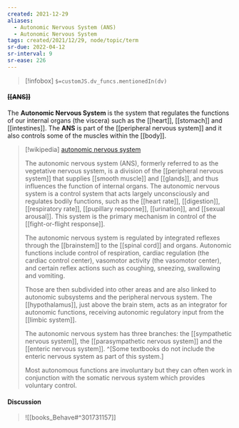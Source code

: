 ```yaml
---
created: 2021-12-29 
aliases:
  - Autonomic Nervous System (ANS)
  - Autonomic Nervous System 
tags: created/2021/12/29, node/topic/term
sr-due: 2022-04-12
sr-interval: 9
sr-ease: 226
---
```

> [!infobox]
`$=customJS.dv_funcs.mentionedIn(dv)`

#### <s class="topic-title">[[ANS]]</s>

The **Autonomic Nervous System** is the system that regulates the functions of our internal organs (the viscera) such as the [[heart]], [[stomach]] and [[intestines]]. The **ANS** is part of the [[peripheral nervous system]] and it also controls some of the muscles within the [[body]].


> [!wikipedia] [autonomic nervous system](https://en.wikipedia.org/wiki/Autonomic%20nervous%20system)
> 
> The autonomic nervous system (ANS), formerly referred to as the vegetative nervous system, is a division of the [[peripheral nervous system]] that supplies [[smooth muscle]] and [[glands]], and thus influences the function of internal organs. The autonomic nervous system is a control system that acts largely unconsciously and regulates bodily functions, such as the [[heart rate]], [[digestion]], [[respiratory rate]], [[pupillary response]], [[urination]], and [[sexual arousal]]. This system is the primary mechanism in control of the [[fight-or-flight response]].
> 
> The autonomic nervous system is regulated by integrated reflexes through the [[brainstem]] to the [[spinal cord]] and organs. Autonomic functions include control of respiration, cardiac regulation (the cardiac control center), vasomotor activity (the vasomotor center), and certain reflex actions such as coughing, sneezing, swallowing and vomiting. 
> 
> Those are then subdivided into other areas and are also linked to autonomic subsystems and the peripheral nervous system. The [[hypothalamus]], just above the brain stem, acts as an integrator for autonomic functions, receiving autonomic regulatory input from the [[limbic system]].
> 
> The autonomic nervous system has three branches: the [[sympathetic nervous system]], the [[parasympathetic nervous system]] and the [[enteric nervous system]]. ^[Some textbooks do not include the enteric nervous system as part of this system.] 
> 
> Most autonomous functions are involuntary but they can often work in conjunction with the somatic nervous system which provides voluntary control.
>

#### Discussion 

> ![[books_Behave#^301731157]]
